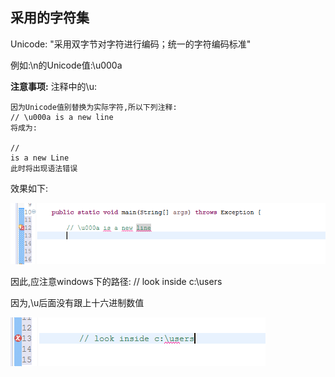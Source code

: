 ## 采用的字符集

Unicode: "采用双字节对字符进行编码；统一的字符编码标准"

例如:\n的Unicode值:\u000a

**注意事项:**
注释中的\u:

	因为Unicode值别替换为实际字符,所以下列注释:
	// \u000a is a new line
	将成为:

	// 
	is a new Line
	此时将出现语法错误

效果如下:

![展示](pic/3.3.3_1.png)

因此,应注意windows下的路径:
// look inside c:\users

因为,\u后面没有跟上十六进制数值

![展示](pic/3.3.3_2.png)

